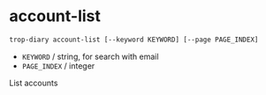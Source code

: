 # account-list

```bash
trop-diary account-list [--keyword KEYWORD] [--page PAGE_INDEX]
```

* `KEYWORD` / string, for search with email
* `PAGE_INDEX` / integer

List accounts
